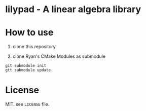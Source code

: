 # lilypad - A linear algebra library

# How to use

1. clone this repository

2. clone Ryan's CMake Modules as submodule

```
git submodule init
gtt submodule update
```

# License

MIT.
see `LICENSE` file.

